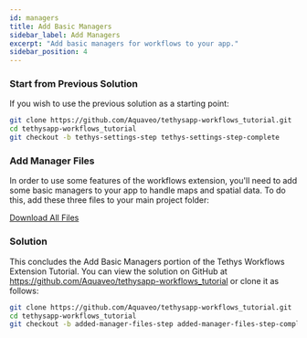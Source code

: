 ```yaml
---
id: managers
title: Add Basic Managers
sidebar_label: Add Managers
excerpt: "Add basic managers for workflows to your app."
sidebar_position: 4
---
```


### Start from Previous Solution
If you wish to use the previous solution as a starting point:
```bash
git clone https://github.com/Aquaveo/tethysapp-workflows_tutorial.git
cd tethysapp-workflows_tutorial
git checkout -b tethys-settings-step tethys-settings-step-complete
```

### Add Manager Files

In order to use some features of the workflows extension, you'll need to add some basic managers to your app to handle maps and spatial data.
To do this, add these three files to your main project folder:

[Download All Files](/manager_files.zip)


### Solution
This concludes the Add Basic Managers portion of the Tethys Workflows Extension Tutorial. You can view the solution on GitHub at https://github.com/Aquaveo/tethysapp-workflows_tutorial or clone it as follows:

```bash
git clone https://github.com/Aquaveo/tethysapp-workflows_tutorial.git
cd tethysapp-workflows_tutorial
git checkout -b added-manager-files-step added-manager-files-step-complete
```